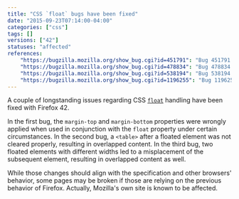 ```yaml
---
title: "CSS `float` bugs have been fixed"
date: "2015-09-23T07:14:00-04:00"
categories: ["css"]
tags: []
versions: ["42"]
statuses: "affected"
references:
    "https://bugzilla.mozilla.org/show_bug.cgi?id=451791": "Bug 451791 - CSS margin-top collapses across cleared element inside previous sibling and out top of previous sibling (works in Safari, but Firefox has a bug)"
    "https://bugzilla.mozilla.org/show_bug.cgi?id=478834": "Bug 478834 - table (or other BFC) following float doesn't clear it even if it can't fit next to it, when lined up at their tops"
    "https://bugzilla.mozilla.org/show_bug.cgi?id=538194": "Bug 538194 - non-floated block formatting context only checks top edge for overlap with floats rather than entire height"
    "https://bugzilla.mozilla.org/show_bug.cgi?id=1196255": "Bug 1196255 - tabzilla invisible on mobile view of /privacy/tips/"
---
```

A couple of longstanding issues regarding CSS [`float`](https://developer.mozilla.org/en-US/docs/Web/CSS/float) handling have been fixed with Firefox 42. 

In the first bug, the `margin-top` and `margin-bottom` properties were wrongly applied when used in conjunction with the `float` property under certain circumstances. In the second bug, a `<table>` after a floated element was not cleared properly, resulting in overlapped content. In the third bug, two floated elements with different widths led to a misplacement of the subsequent element, resulting in overlapped content as well.

While those changes should align with the specification and other browsers' behavior, some pages may be broken if those are relying on the previous behavior of Firefox. Actually, Mozilla's own site is known to be affected.
